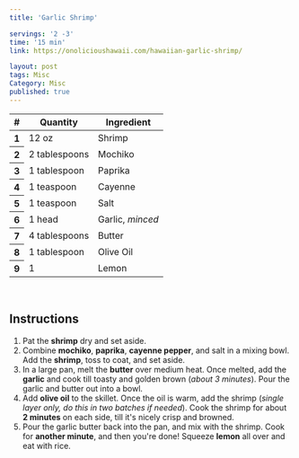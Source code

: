```yaml
---
title: 'Garlic Shrimp'

servings: '2 -3'
time: '15 min'
link: https://onolicioushawaii.com/hawaiian-garlic-shrimp/

layout: post
tags: Misc
Category: Misc
published: true 
---
```

<table class="table table-hover">
  <thead>
    <tr>
      <th scope="col">#</th>
      <th scope="col">Quantity</th>
      <th scope="col">Ingredient</th>
    </tr>
  </thead>
  <tbody>
    <tr>
      <th scope="row">1</th>
      <td>12 oz</td>
      <td>Shrimp</td>
    </tr>
     <tr>
      <th scope="row">2</th>
      <td>2 tablespoons</td>
      <td>Mochiko</td>
    </tr>
     <tr>
      <th scope="row">3</th>
      <td>1 tablespoon</td>
      <td>Paprika</td>
    </tr>
    <tr>
      <th scope="row">4</th>
      <td>1 teaspoon</td>
      <td>Cayenne</td>
    </tr>  
    <tr>
      <th scope="row">5</th>
      <td>1 teaspoon</td>
      <td>Salt</td>
    </tr> 
    <tr>
      <th scope="row">6</th>
      <td>1 head</td>
      <td>Garlic, <em>minced</em></td>
    </tr> 
    <tr>
      <th scope="row">7</th>
      <td>4 tablespoons</td>
      <td>Butter</td>
    </tr> 
    <tr>
      <th scope="row">8</th>
      <td>1 tablespoon</td>
      <td>Olive Oil</td>
    </tr> 
    <tr>
      <th scope="row">9</th>
      <td>1</td>
      <td>Lemon</td>
    </tr>
  </tbody>
</table>
<br>

## Instructions 
1. Pat the **shrimp** dry and set aside.
2. Combine **mochiko**, **paprika**, **cayenne pepper**, and salt in a mixing bowl. Add the **shrimp**, toss to coat, and set aside. 
3. In a large pan, melt the **butter** over medium heat. Once melted, add the **garlic** and cook till toasty and golden brown (*about 3 minutes*). Pour the garlic and butter out into a bowl. 
4. Add **olive oil** to the skillet. Once the oil is warm, add the shrimp (*single layer only, do this in two batches if needed*). Cook the shrimp for about **2 minutes** on each side, till it's nicely crisp and browned.
5. Pour the garlic butter back into the pan, and mix with the shrimp. Cook for **another minute**, and then you're done! Squeeze **lemon** all over and eat with rice.